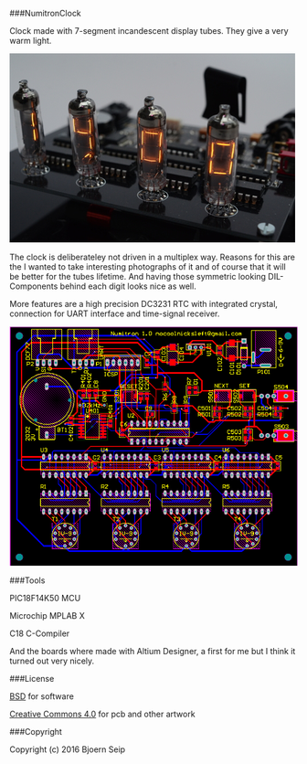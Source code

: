 
###NumitronClock

Clock made with 7-segment incandescent display tubes. They give a very warm light.

![Numitron Clock](Images/500_numitron-8.JPG)

The clock is deliberateley not driven in a multiplex way. Reasons for this are the I wanted to take interesting photographs of it and of course that it will be better for the tubes lifetime. And having those symmetric looking DIL-Components behind each digit looks nice as well.

More features are a high precision DC3231 RTC with integrated crystal, connection for UART interface and time-signal receiver.

![Altium PCB](Images/Numitron-PCB.png)

###Tools

PIC18F14K50 MCU

Microchip MPLAB X

C18 C-Compiler

And the boards where made with Altium Designer, a first for me but I think it turned out very nicely. 

###License

[BSD](LICENSE-BSD.txt) for software

[Creative Commons 4.0](LICENSE-CC.txt) for pcb and other artwork

###Copyright

Copyright (c) 2016 Bjoern Seip


